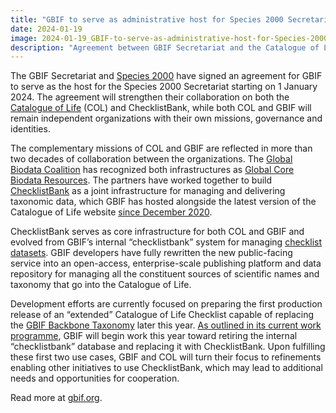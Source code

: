 ```yaml
---
title: "GBIF to serve as administrative host for Species 2000 Secretariat"
date: 2024-01-19
image: 2024-01-19_GBIF-to-serve-as-administrative-host-for-Species-2000-Secretariat_.png
description: "Agreement between GBIF Secretariat and the Catalogue of Life’s legal body will support further collaboration on ChecklistBank and other joint activities"
---
```


The GBIF Secretariat and [Species 2000](https://species2000.org/) have signed an agreement for GBIF to serve as the host for the Species 2000 Secretariat starting on 1 January 2024. The agreement will strengthen their collaboration on both the [Catalogue of Life](https://www.catalogueoflife.org/) (COL) and ChecklistBank, while both COL and GBIF will remain independent organizations with their own missions, governance and identities.

The complementary missions of COL and GBIF are reflected in more than two decades of collaboration between the organizations. The [Global Biodata Coalition](https://globalbiodata.org/) has recognized both infrastructures as [Global Core Biodata Resources](https://globalbiodata.org/what-we-do/global-core-biodata-resources/list-of-current-global-core-biodata-resources/). The partners have worked together to build [ChecklistBank](https://checklistbank.org/) as a joint infrastructure for managing and delivering taxonomic data, which GBIF has hosted alongside the latest version of the Catalogue of Life website [since December 2020](https://www.gbif.org/release-notes#_8-december-2020).

ChecklistBank serves as core infrastructure for both COL and GBIF and evolved from GBIF’s internal “checklistbank” system for managing [checklist datasets](https://www.gbif.org/dataset-classes#_checklist-data). GBIF developers have fully rewritten the new public-facing service into an open-access, enterprise-scale publishing platform and data repository for managing all the constituent sources of scientific names and taxonomy that go into the Catalogue of Life.

Development efforts are currently focused on preparing the first production release of an “extended” Catalogue of Life Checklist capable of replacing the [GBIF Backbone Taxonomy](https://www.gbif.org/dataset/d7dddbf4-2cf0-4f39-9b2a-bb099caae36c) later this year. [As outlined in its current work programme](https://docs.gbif.org/2024-work-programme/en/#activity4-1), GBIF will begin work this year toward retiring the internal “checklistbank” database and replacing it with ChecklistBank. Upon fulfilling these first two use cases, GBIF and COL will turn their focus to refinements enabling other initiatives to use ChecklistBank, which may lead to additional needs and opportunities for cooperation.

Read more at [gbif.org](https://www.gbif.org/news/5LO3xYHTbo53rB8UwcSpgA/gbif-to-serve-as-administrative-host-for-species-2000-secretariat).
